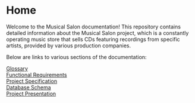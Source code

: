 # Home
Welcome to the Musical Salon documentation! 
This repository contains detailed information about the Musical Salon project, which is a constantly operating music store that sells CDs featuring recordings from specific artists, provided by various production companies.

Below are links to various sections of the documentation:

[Glossary](https://github.com/fpmi-tp2024/tpmp-rvn-lab5-the_musical_prodigy/blob/main/docs/Glossary.md)  
[Functional Requirements](https://github.com/fpmi-tp2024/tpmp-rvn-lab5-the_musical_prodigy/blob/main/docs/Functional-Requirements.md)  
[Project Specification](https://github.com/fpmi-tp2024/tpmp-rvn-lab5-the_musical_prodigy/blob/main/docs/Project-Specification.md)  
[Database Schema](https://github.com/fpmi-tp2024/tpmp-rvn-lab5-the_musical_prodigy/blob/main/docs/Database-Schema.md)  
[Project Presentation](https://github.com/fpmi-tp2024/tpmp-rvn-lab5-the_musical_prodigy/blob/main/docs/Project-Presentation.md)  
